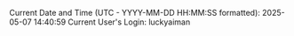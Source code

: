 Current Date and Time (UTC - YYYY-MM-DD HH:MM:SS formatted): 2025-05-07 14:40:59
Current User's Login: luckyaiman
